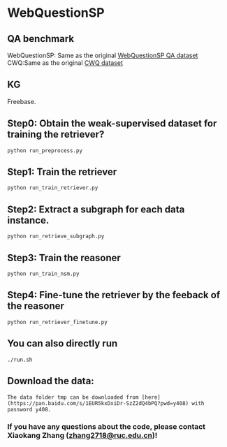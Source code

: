 
# WebQuestionSP
## QA benchmark
WebQuestionSP: Same as the original [WebQuestionSP QA dataset](https://www.microsoft.com/en-us/download/details.aspx?id=52763) <br>
CWQ:Same as the original [CWQ dataset](https://allenai.org/data/complexwebquestions)

## KG
Freebase. 

## Step0: Obtain the weak-supervised dataset for training the retriever?

    python run_preprocess.py

## Step1: Train the retriever

    python run_train_retriever.py

## Step2: Extract a subgraph for each data instance.

    python run_retrieve_subgraph.py

## Step3: Train the reasoner

    python run_train_nsm.py

## Step4: Fine-tune the retriever by the feeback of the reasoner

    python run_retriever_finetune.py


## You can also directly run 
    
    ./run.sh

## Download the data:
    
    The data folder tmp can be downloaded from [here](https://pan.baidu.com/s/1EUR5kxDxiDr-SzZ2dQ4bPQ?pwd=y408) with password y408.

### If you have any questions about the code, please contact Xiaokang Zhang (zhang2718@ruc.edu.cn)! 


